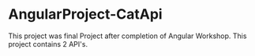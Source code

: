# AngularProject-CatApi
This project was final Project after completion of Angular Workshop.
This project contains 2 API's.
